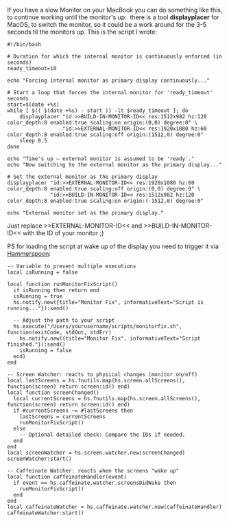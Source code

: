 If you have a slow Monitor on your MacBook you can do something like this, to continue working until the monitor's up:
 there is a tool **displayplacer** for MacOS, to switch the monitor, so it could be a work around for the 3-5 seconds til the monitors up. 
This is the script I wrote: 

```
#!/bin/bash

# Duration for which the internal monitor is continuously enforced (in seconds)
ready_timeout=10

echo "Forcing internal monitor as primary display continuously..."

# Start a loop that forces the internal monitor for 'ready_timeout' seconds
start=$(date +%s)
while [ $(( $(date +%s) - start )) -lt $ready_timeout ]; do
    displayplacer "id:>>BUILD-IN-MONITOR-ID<< res:1512x982 hz:120 color_depth:8 enabled:true scaling:on origin:(0,0) degree:0" \
                  "id:>>EXTERNAL-MONITOR-ID<< res:1920x1080 hz:60 color_depth:8 enabled:true scaling:off origin:(1512,0) degree:0"
    sleep 0.5
done

echo "Time's up – external monitor is assumed to be 'ready'."
echo "Now switching to the external monitor as the primary display..."

# Set the external monitor as the primary display
displayplacer "id:>>EXTERNAL-MONITOR-ID<< res:1920x1080 hz:60 color_depth:8 enabled:true scaling:off origin:(0,0) degree:0" \
              "id:>>BUILD-IN-MONITOR-ID<< res:1512x982 hz:120 color_depth:8 enabled:true scaling:on origin:(-1512,0) degree:0"

echo "External monitor set as the primary display."

```



Just replace >>EXTERNAL-MONITOR-ID<< and >>BUILD-IN-MONITOR-ID<< with the ID of your monitor ;)



PS for loading the script at wake up of the display you need to trigger it via [Hammerspoon](https://www.hammerspoon.org/):
```
-- Variable to prevent multiple executions
local isRunning = false

local function runMonitorFixScript()
  if isRunning then return end
  isRunning = true
  hs.notify.new({title="Monitor Fix", informativeText="Script is running..."}):send()
  
  -- Adjust the path to your script
  hs.execute("/Users/yourusername/scripts/monitorfix.sh", function(exitCode, stdOut, stdErr)
    hs.notify.new({title="Monitor Fix", informativeText="Script finished."}):send()
    isRunning = false
  end)
end

-- Screen Watcher: reacts to physical changes (monitor on/off)
local lastScreens = hs.fnutils.map(hs.screen.allScreens(), function(screen) return screen:id() end)
local function screenChanged()
  local currentScreens = hs.fnutils.map(hs.screen.allScreens(), function(screen) return screen:id() end)
  if #currentScreens ~= #lastScreens then
    lastScreens = currentScreens
    runMonitorFixScript()
  else
    -- Optional detailed check: Compare the IDs if needed.
  end
end
local screenWatcher = hs.screen.watcher.new(screenChanged)
screenWatcher:start()

-- Caffeinate Watcher: reacts when the screens "wake up"
local function caffeinateHandler(event)
  if event == hs.caffeinate.watcher.screensDidWake then
    runMonitorFixScript()
  end
end
local caffeinateWatcher = hs.caffeinate.watcher.new(caffeinateHandler)
caffeinateWatcher:start()

```
